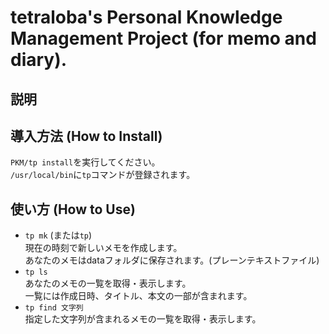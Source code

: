 # tetraloba's Personal Knowledge Management Project (for memo and diary).

## 説明

## 導入方法 (How to Install)
`PKM/tp install`を実行してください。  
`/usr/local/bin`に`tp`コマンドが登録されます。

## 使い方 (How to Use)
- `tp mk` (または`tp`)  
  現在の時刻で新しいメモを作成します。  
  あなたのメモはdataフォルダに保存されます。(プレーンテキストファイル)  
- `tp ls`  
  あなたのメモの一覧を取得・表示します。  
  一覧には作成日時、タイトル、本文の一部が含まれます。
- `tp find 文字列`  
  指定した文字列が含まれるメモの一覧を取得・表示します。
